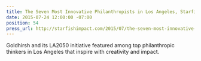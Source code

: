 ```yaml
---
title: The Seven Most Innovative Philanthropists in Los Angeles, Starfish Impact
date: 2015-07-24 12:00:00 -07:00
position: 54
press_url: http://starfishimpact.com/2015/07/the-seven-most-innovative-philanthropists-in-los-angeles/
---
```


Goldhirsh and its LA2050 initiative featured among top philanthropic thinkers in Los Angeles that inspire with creativity and impact.
